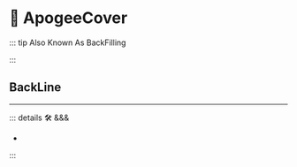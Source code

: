 
# 🔻 <via>ApogeeCover</via>

::: tip Also Known As BackFilling

:::

## BackLine



---

<!-- =================================================== -->
<!-- =================================================== -->
<!-- =================================================== -->
<!-- =================================================== -->
<!-- =================================================== -->
::: details 🛠 <dev>&&&</dev>

-
:::
